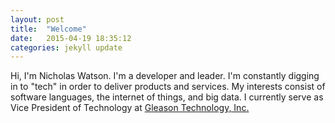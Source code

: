 ```yaml
---
layout: post
title:  "Welcome"
date:   2015-04-19 18:35:12
categories: jekyll update
---
```

Hi, I'm Nicholas Watson. I'm a developer and leader. I'm constantly digging in to "tech" in order to deliver products and services. My interests consist of software languages, the internet of things, and big data. I currently serve as Vice President of Technology at [Gleason Technology, Inc.](http://gleasontech.com)
